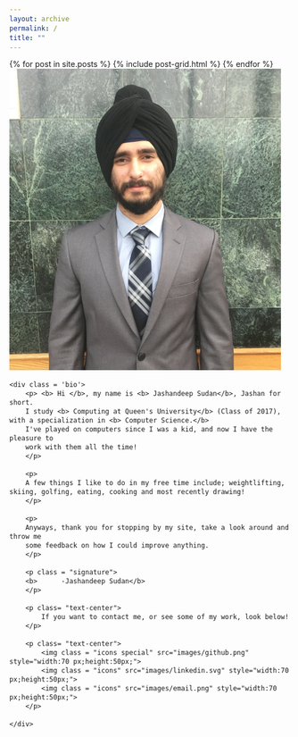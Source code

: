 ```yaml
---
layout: archive
permalink: /
title: ""
---
```




<div class="tiles">
{% for post in site.posts %}
	{% include post-grid.html %}
{% endfor %}
</div><!-- /.tiles -->

<div class = 'container'>
	<div class='profile'>
		<img src="images/profile.jpg" style="width:420 px;height:540px;">
	</div>

	<div class = 'bio'>
		<p> <b> Hi </b>, my name is <b> Jashandeep Sudan</b>, Jashan for short. 
		I study <b> Computing at Queen's University</b> (Class of 2017), with a specialization in <b> Computer Science.</b>
		I've played on computers since I was a kid, and now I have the pleasure to
		work with them all the time!
		</p>

		<p>
		A few things I like to do in my free time include; weightlifting, skiing, golfing, eating, cooking and most recently drawing!
		</p>

		<p>
		Anyways, thank you for stopping by my site, take a look around and throw me
		some feedback on how I could improve anything.
		</p>

		<p class = "signature">
		<b>      -Jashandeep Sudan</b>
		</p>

		<p class= "text-center">
			If you want to contact me, or see some of my work, look below!
		</p>

		<p class= "text-center">
			<img class = "icons special" src="images/github.png" style="width:70 px;height:50px;">
			<img class = "icons" src="images/linkedin.svg" style="width:70 px;height:50px;">
			<img class = "icons" src="images/email.png" style="width:70 px;height:50px;">
		</p>

	</div>
</div>